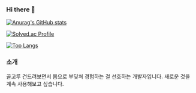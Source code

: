 ### Hi there 👋

<!--
**markyul/markyul** is a ✨ _special_ ✨ repository because its `README.md` (this file) appears on your GitHub profile.

Here are some ideas to get you started:

- 🔭 I’m currently working on ...
- 🌱 I’m currently learning ...
- 👯 I’m looking to collaborate on ...
- 🤔 I’m looking for help with ...
- 💬 Ask me about ...
- 📫 How to reach me: ...
- 😄 Pronouns: ...
- ⚡ Fun fact: ...
-->

[![Anurag's GitHub stats](https://github-readme-stats.vercel.app/api?username=markyul&count_private=true&show_icons=true&theme=radical)](https://github.com/anuraghazra/github-readme-stats)

[![Solved.ac Profile](http://mazassumnida.wtf/api/v2/generate_badge?boj=pig052656)](https://solved.ac/pig052656)

[![Top Langs](https://github-readme-stats.vercel.app/api/top-langs/?username=markyul&layout=compact)](https://github.com/anuraghazra/github-readme-stats)


### 소개
골고루 건드려보면서 몸으로 부딪쳐 경험하는 걸 선호하는 개발자입니다. 새로운 것을 계속 사용해보고 싶습니다.
